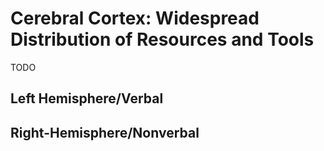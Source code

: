 # Cerebral Cortex: Widespread Distribution of Resources and Tools

TODO

## Left Hemisphere/Verbal

## Right-Hemisphere/Nonverbal
